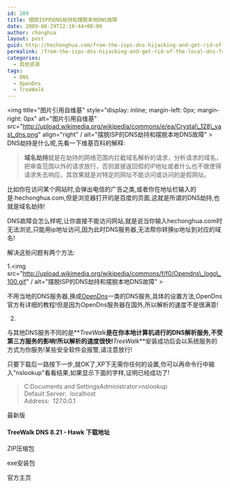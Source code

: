 ```yaml
---
id: 289
title: 摆脱ISP的DNS劫持和摆脱本地DNS故障
date: 2009-08-29T22:10:44+08:00
author: chonghua
layout: post
guid: http://hechonghua.com/from-the-isps-dns-hijacking-and-get-rid-of-the-local-dns-failure/
permalink: /from-the-isps-dns-hijacking-and-get-rid-of-the-local-dns-failure/
categories:
  - 其他资源
tags:
  - DNS
  - OpenDns
  - TreeWalk
---
```

<img title="图片引用自维基" style="display: inline; margin-left: 0px; margin-right: 0px" alt="图片引用自维基" src="http://upload.wikimedia.org/wikipedia/commons/e/ea/Crystal\_128\_yast_dns.png" align="right" / alt="摆脱ISP的DNS劫持和摆脱本地DNS故障" > DNS劫持是什么呢,先看一下维基百科的解释:

> **域名劫持**就是在劫持的网络范围内拦截域名解析的请求，分析请求的域名，把审查范围以外的请求放行，否则直接返回假的IP地址或者什么也不做使得请求失去响应，其效果就是对特定的网址不能访问或访问的是假网址。

比如你在访问某个网站时,会弹出电信的广告之类,或者你在地址栏输入的是:hechonghua.com,但是浏览器打开的是百度的页面,这就是所谓的DNS劫持,也就是域名劫持!

DNS故障会怎么样呢,让你直接不能访问网站,就是说当你输入hechonghua.com时无法浏览,只能用ip地址访问,因为此时DNS服务器,无法帮你转换ip地址到对应的域名!

<!--more-->

解决这些问题有两个方法:

1.<img src="http://upload.wikimedia.org/wikipedia/commons/f/f0/Opendns\_logo\_100.gif" / alt="摆脱ISP的DNS劫持和摆脱本地DNS故障" > 

不用当地的DNS服务器,换成<a href="http://www.opendns.com/" target="_blank">OpenDns</a>一类的DNS服务,具体的设置方法,OpenDns官方有详细的教程!但是因为OpenDns服务器在国外,所以解析的速度不是很满意!

2. 

与其他DNS服务不同的是**_TreeWalk_**是在你本地计算机进行的DNS解析服务,不受第三方服务的影响!所以解析的速度很快!**_TreeWalk_**安装成功后会以系统服务的方式为你服务!某些安全软件会报警,请注意放行!

只要下载后一路按下一步,就OK了,XP下无需你任何的设置,你可以再命令行中输入"nslookup"看看结果,如果显示下面的字样,证明已经成功了!

> C:Documents and SettingsAdministrator>nslookup  
> Default Server:&#160; localhost  
> Address:&#160; 127.0.0.1</p> 

最新版

#### TreeWalk DNS 8.21 - Hawk 下载地址

ZIP压缩包

exe安装包

官方主页